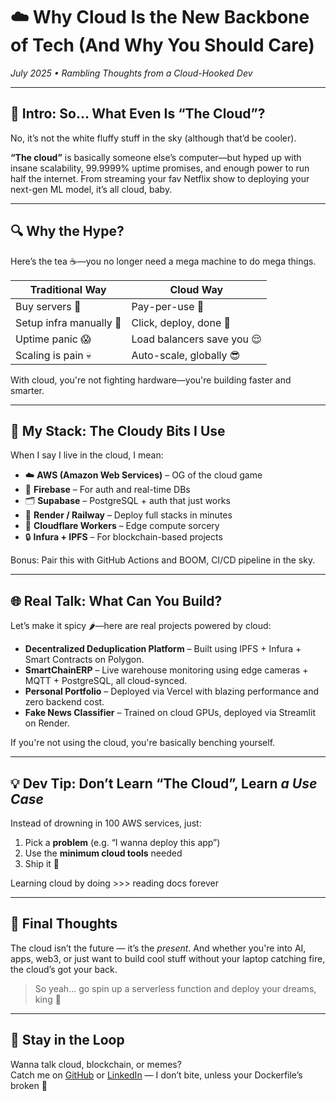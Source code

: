# ☁️ Why Cloud Is the New Backbone of Tech (And Why You Should Care)

*July 2025 • Rambling Thoughts from a Cloud-Hooked Dev*

---

## 🚀 Intro: So... What Even Is “The Cloud”?

No, it’s not the white fluffy stuff in the sky (although that’d be cooler).

**“The cloud”** is basically someone else’s computer—but hyped up with insane scalability, 99.9999% uptime promises, and enough power to run half the internet. From streaming your fav Netflix show to deploying your next-gen ML model, it’s all cloud, baby.

---

## 🔍 Why the Hype?

Here’s the tea ☕—you no longer need a mega machine to do mega things.

| Traditional Way         | Cloud Way                      |
|------------------------|--------------------------------|
| Buy servers 🧯         | Pay-per-use 💸                 |
| Setup infra manually 🧱 | Click, deploy, done 🎯         |
| Uptime panic 😱         | Load balancers save you 😌     |
| Scaling is pain 💀       | Auto-scale, globally 😎        |

With cloud, you're not fighting hardware—you're building faster and smarter.

---

## 🧰 My Stack: The Cloudy Bits I Use

When I say I live in the cloud, I mean:

- ☁️ **AWS (Amazon Web Services)** – OG of the cloud game
- 🔄 **Firebase** – For auth and real-time DBs
- 🗂️ **Supabase** – PostgreSQL + auth that just works
- 🧪 **Render / Railway** – Deploy full stacks in minutes
- 🧬 **Cloudflare Workers** – Edge compute sorcery
- 🔒 **Infura + IPFS** – For blockchain-based projects

Bonus: Pair this with GitHub Actions and BOOM, CI/CD pipeline in the sky.

---

## 🌐 Real Talk: What Can You Build?

Let’s make it spicy 🌶️—here are real projects powered by cloud:

- **Decentralized Deduplication Platform** – Built using IPFS + Infura + Smart Contracts on Polygon.
- **SmartChainERP** – Live warehouse monitoring using edge cameras + MQTT + PostgreSQL, all cloud-synced.
- **Personal Portfolio** – Deployed via Vercel with blazing performance and zero backend cost.
- **Fake News Classifier** – Trained on cloud GPUs, deployed via Streamlit on Render.

If you're not using the cloud, you're basically benching yourself.

---

## 💡 Dev Tip: Don’t Learn “The Cloud”, Learn *a Use Case*

Instead of drowning in 100 AWS services, just:

1. Pick a **problem** (e.g. “I wanna deploy this app”)
2. Use the **minimum cloud tools** needed
3. Ship it 🚀

Learning cloud by doing >>> reading docs forever

---

## 🎯 Final Thoughts

The cloud isn’t the future — it’s the *present*. And whether you're into AI, apps, web3, or just want to build cool stuff without your laptop catching fire, the cloud’s got your back.

> So yeah... go spin up a serverless function and deploy your dreams, king 👑

---

## 🔗 Stay in the Loop

Wanna talk cloud, blockchain, or memes?  
Catch me on [GitHub](https://github.com/harish-x64) or [LinkedIn](https://linkedin.com/in/harish-x64) — I don’t bite, unless your Dockerfile’s broken 😬

